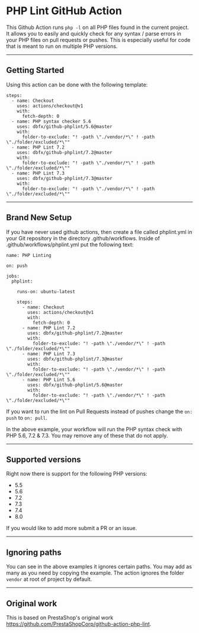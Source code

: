 # PHP Lint GitHub Action

This Github Action runs `php -l` on all PHP files found in the current project. It allows you to easily and quickly check for 
any syntax / parse errors in your PHP files on pull requests or pushes. This is especially useful for code that is 
meant to run on multiple PHP versions.  

---

## Getting Started

Using this action can be done with the following template:

```
steps:
  - name: Checkout
    uses: actions/checkout@v1
    with:
      fetch-depth: 0
  - name: PHP syntax checker 5.6
    uses: dbfx/github-phplint/5.6@master
    with:
      folder-to-exclude: "! -path \"./vendor/*\" ! -path \"./folder/excluded/*\""
  - name: PHP Lint 7.2
    uses: dbfx/github-phplint/7.2@master
    with:
      folder-to-exclude: "! -path \"./vendor/*\" ! -path \"./folder/excluded/*\""
  - name: PHP Lint 7.3
    uses: dbfx/github-phplint/7.3@master
    with:
      folder-to-exclude: "! -path \"./vendor/*\" ! -path \"./folder/excluded/*\""
```

---

## Brand New Setup

If you have never used github actions, then create a file called phplint.yml in your Git repository in the directory 
.github/workflows. Inside of .github/workflows/phplint.yml put the following text:
```
name: PHP Linting

on: push

jobs:
  phplint:

    runs-on: ubuntu-latest

    steps:
      - name: Checkout
        uses: actions/checkout@v1
        with:
          fetch-depth: 0
      - name: PHP Lint 7.2
        uses: dbfx/github-phplint/7.2@master
        with:
          folder-to-exclude: "! -path \"./vendor/*\" ! -path \"./folder/excluded/*\""
      - name: PHP Lint 7.3
        uses: dbfx/github-phplint/7.3@master
        with:
          folder-to-exclude: "! -path \"./vendor/*\" ! -path \"./folder/excluded/*\""
      - name: PHP Lint 5.6
        uses: dbfx/github-phplint/5.6@master
        with:
          folder-to-exclude: "! -path \"./vendor/*\" ! -path \"./folder/excluded/*\""   
```

If you want to run the lint on Pull Requests instead of pushes change the ```on: push``` to ```on: pull```.

In the above example, your workflow will run the PHP syntax check with PHP 5.6, 7.2 & 7.3. You may remove any of these that do not apply.

---

## Supported versions

Right now there is support for the following PHP versions: 
 - 5.5
 - 5.6
 - 7.2
 - 7.3
 - 7.4
 - 8.0
 
 If you would like to add more submit a PR or an issue. 
 
---

## Ignoring paths

You can see in the above examples it ignores certain paths. You may add as many as you need by copying the example. 
The action ignores the folder `vendor` at root of project by default.

---

## Original work

This is based on PrestaShop's original work https://github.com/PrestaShopCorp/github-action-php-lint. 
 

